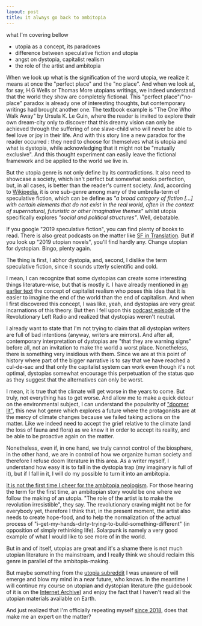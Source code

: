 ```yaml
---
layout: post
title: it always go back to ambitopia
---
```


what I'm covering bellow
- utopia as a concept, its paradoxes
- difference between speculative fiction and utopia
- angst on dystopia, capitalist realism 
- the role of the artist and ambitopia

When we look up what is the signification of the word utopia, we realize it means at once the "perfect place" and the "no place". And when we look at, for say, H.G Wells or Thomas More utopians writings, we indeed understand that the world they show are completely fictional. This "perfect place"/"no-place" paradox is already one of interesting thoughts, but contemporary writings had brought another one. The textbook example is "The One Who Walk Away" by Ursula K. Le Guin, where the reader is invited to explore their own dream-city only to discover that this dreamy vision can only be achieved through the suffering of one slave-child who will never be able to feel love or joy in their life. And with this story line a new paradox for the reader occurred : they need to choose for themselves what is utopia and what is dystopia, while acknowledging that it might not be "mutually exclusive". And this thought experiment can easily leave the fictional framework and be applied to the world we live in.

But the utopia genre is not only define by its contradictions. It also need to showcase a society, which isn't perfect but somewhat seeks perfection, but, in all cases, is better than the reader's current society. And, according to [Wikipedia](https://en.wikipedia.org/wiki/Speculative_fiction), it is one sub-genre among many of the umbrella-term of speculative fiction, which can be define as *"a broad category of fiction [...] with certain elements that do not exist in the real world, often in the context of supernatural, futuristic or other imaginative themes"* whilst utopia specifically explores *"social and political structures"*. Well, debatable. 

If you google "2019 speculative fiction", you can find plenty of books to read. There is also great podcasts on the matter like [SF in Translation](https://skiffyandfanty.com/podcasts/sfintranslation/). But if you look up "2019 utopian novels", you'll find hardly any.  Change utopian for dystopian. Bingo, plenty again.

The thing is first, I abhor dystopia, and, second, I dislike the term speculative fiction, since it sounds utterly scientific and cold. 

I mean, I can recognize that some dystopias can create some interesting things literature-wise, but that is mostly it. I have already mentioned in [an earlier text](https://ravirer.com/2020/06/05/diversity-of-tactics/) the concept of capitalist realism who poses this idea that it is easier to imagine the end of the world than the end of capitalism. And when I first discovered this concept, I was like, yeah, and dystopias are very great incarnations of this theory. But then I fell upon this [podcast episode](https://revolutionaryleftradio.libsyn.com/necrocapitalism) of the Revolutionary Left Radio and realized that dystopias weren't neutral. 

I already want to state that I'm not trying to claim that all dystopian writers are full of bad intentions (anyway, writers are mirrors). And after all, contemporary interpretation of dystopias are "that they are warning signs" before all, not an invitation to make the world a worst place. Nonetheless, there is something very insidious with them. Since we are at this point of history where part of the bigger narrative is to say that we have reached a cul-de-sac and that only the capitalist system can work even though it's not optimal, dystopias somewhat encourage this perpetuation of the status quo as they suggest that the alternatives can only be worst.

I mean, it is true that the climate will get worse in the years to come. But truly, not everything has to get worse. And allow me to make a quick detour on the environmental subject, I can understand the popularity of ["doomer lit"](https://www.wired.com/story/doomer-lit-climate-fiction/), this new hot genre which explores a future where the protagonists are at the mercy of climate changes because we failed taking actions on the matter. Like we indeed need to accept the grief relative to the climate (and the loss of fauna and flora) as we knew it in order to accept its reality, and be able to be proactive again on the matter. 

Nonetheless, even if, in one hand, we truly cannot control of the biosphere, in the other hand, we are in control of how we organize human society and therefore I refuse doom literature in this area. As a writer myself, I understand how easy it is to fall in the dystopia trap (my imaginary is full of it), but if I fall in it, I will do my possible to turn it into an ambitopia. 

[It is not the first time I cheer for the ambitopia neologism](http://lheuristique.ca/article.php?id=525). For those hearing the term for the first time, an ambitopian story would be one where we follow the making of an utopia. "The role of the artist is to make the revolution irresistible", they say. The revolutionary craving might not be for everybody yet, therefore I think that, in the present moment, the artist also needs to create hope-food, and to help the normalization of the actual process of "i-get-my-hands-dirty-trying-to-build-something-different" (in opposition of simply rethinking life). Solarpunk is namely a very good example of what I would like to see more of in the world.

But in and of itself, utopias are great and it's a shame there is not much utopian literature in the mainstream, and I really think we should reclaim this genre in parallel of the ambitopia-making. 

But maybe something from the [utopia subreddit](https://www.reddit.com/r/utopia) I was unaware of will emerge and blow my mind in a near future, who knows. In the meantime I will continue my course on utopian and dystopian literature (the guidebook of it is on the [Internet Archive](https://archive.org/details/GreatUtopianAndDystopianWorksOfLiterature)) and enjoy the fact that I haven't read all the utopian materials available on Earth.


And just realized that I'm officially repeating myself [since 2018](https://apprendrecommedumonde.wordpress.com/), does that make me an expert on the matter?



